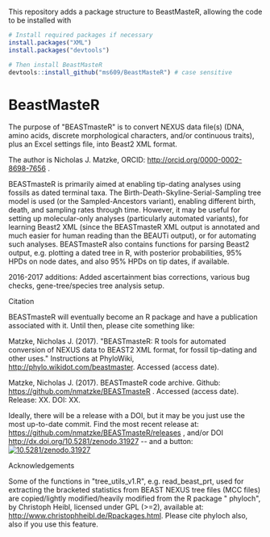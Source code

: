
This repository adds a package structure to BeastMasteR, allowing the code
to be installed with

```r
# Install required packages if necessary
install.packages("XML")
install.packages("devtools")

# Then install BeastMasteR
devtools::install_github("ms609/BeastMasteR") # case sensitive
```

# BeastMasteR

The purpose of "BEASTmasteR" is to convert NEXUS data file(s) (DNA, amino acids,
discrete morphological characters, and/or continuous traits), plus an Excel
settings file, into Beast2 XML format.

The author is Nicholas J. Matzke, ORCID: http://orcid.org/0000-0002-8698-7656 .

BEASTmasteR is primarily aimed at enabling tip-dating analyses using fossils as
dated terminal taxa. The Birth-Death-Skyline-Serial-Sampling tree model is used
(or the Sampled-Ancestors variant), enabling different birth, death, and sampling
rates through time. However, it may be useful for setting up molecular-only
analyses (particularly automated variants), for learning Beast2 XML (since the
BEASTmasteR XML output is annotated and much easier for human reading than the
BEAUTi output), or for automating such analyses. BEASTmasteR also contains
functions for parsing Beast2 output, e.g. plotting a dated tree in R, with
posterior probabilities, 95% HPDs on node dates, and also 95% HPDs on tip dates,
if available.

2016-2017 additions: Added ascertainment bias corrections, various bug checks, 
gene-tree/species tree analysis setup.

Citation

BEASTmasteR will eventually become an R package and have a publication associated
with it. Until then, please cite something like:

Matzke, Nicholas J. (2017). "BEASTmasteR: R tools for automated conversion of
NEXUS data to BEAST2 XML format, for fossil tip-dating and other uses."
Instructions at PhyloWiki, http://phylo.wikidot.com/beastmaster. Accessed (access
date).

Matzke, Nicholas J. (2017). BEASTmasteR code archive. Github:
https://github.com/nmatzke/BEASTmasteR . Accessed (access date). Release: XX. 
DOI: XX. 

Ideally, there will be a release with a DOI, but it may be you just use the 
most up-to-date commit. Find the most recent release at: 
https://github.com/nmatzke/BEASTmasteR/releases , and/or DOI 
http://dx.doi.org/10.5281/zenodo.31927 -- and a button: <a href="https://zenodo.org/badge/latestdoi/18687/nmatzke/BEASTmasteR"><img src="https://zenodo.org/badge/18687/nmatzke/BEASTmasteR.svg" alt="10.5281/zenodo.31927"></a>

Acknowledgements

Some of the functions in "tree_utils_v1.R", e.g. read_beast_prt, used for
extracting the bracketed statistics from BEAST NEXUS tree files (MCC files) are
copied/lightly modified/heavily modified from the R package " phyloch", by
Christoph Heibl, licensed under GPL (>=2), available at:
http://www.christophheibl.de/Rpackages.html. Please cite phyloch also, also if you
use this feature.
